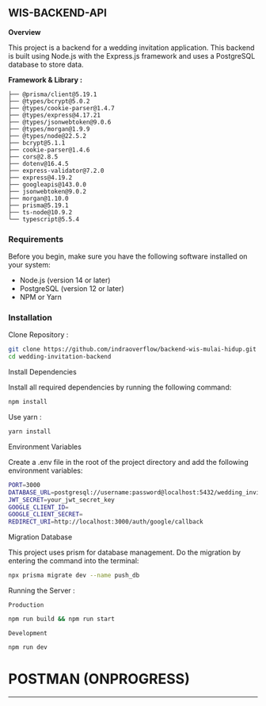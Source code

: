 ## WIS-BACKEND-API

**Overview**

This project is a backend for a wedding invitation application. This backend is built using Node.js with the Express.js framework and uses a PostgreSQL database to store data.

**Framework & Library :**

```├──
├── @prisma/client@5.19.1
├── @types/bcrypt@5.0.2
├── @types/cookie-parser@1.4.7
├── @types/express@4.17.21
├── @types/jsonwebtoken@9.0.6
├── @types/morgan@1.9.9
├── @types/node@22.5.2
├── bcrypt@5.1.1
├── cookie-parser@1.4.6
├── cors@2.8.5
├── dotenv@16.4.5
├── express-validator@7.2.0
├── express@4.19.2
├── googleapis@143.0.0
├── jsonwebtoken@9.0.2
├── morgan@1.10.0
├── prisma@5.19.1
├── ts-node@10.9.2
└── typescript@5.5.4
```

### Requirements

Before you begin, make sure you have the following software installed on your system:

* Node.js (version 14 or later)
* PostgreSQL (version 12 or later)
* NPM or Yarn

### Installation

Clone Repository :

```bash
git clone https://github.com/indraoverflow/backend-wis-mulai-hidup.git
cd wedding-invitation-backend
```

Install Dependencies

Install all required dependencies by running the following command:

```bash
npm install
```

  Use yarn :

```bash
yarn install
```

Environment Variables

Create a .env file in the root of the project directory and add the following environment variables:

```bash
PORT=3000
DATABASE_URL=postgresql://username:password@localhost:5432/wedding_invitation
JWT_SECRET=your_jwt_secret_key
GOOGLE_CLIENT_ID=
GOOGLE_CLIENT_SECRET=
REDIRECT_URI=http://localhost:3000/auth/google/callback
```

Migration Database

This project uses prism for database management. Do the migration by entering the command into the terminal:

```bash
npx prisma migrate dev --name push_db
```

Running the Server :

    Production

```bash
npm run build && npm run start
```

    Development

```bash
npm run dev
```

# POSTMAN (ONPROGRESS)

---
